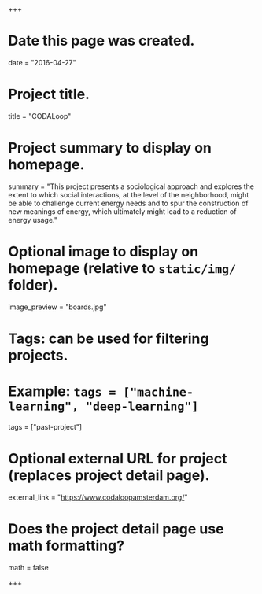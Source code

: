 +++
# Date this page was created.
date = "2016-04-27"

# Project title.
title = "CODALoop"

# Project summary to display on homepage.
summary = "This project presents a sociological approach and explores the extent to which social interactions, at the level of the neighborhood, might be able to challenge current energy needs and to spur the construction of new meanings of energy, which ultimately might lead to a reduction of energy usage."

# Optional image to display on homepage (relative to `static/img/` folder).
image_preview = "boards.jpg"

# Tags: can be used for filtering projects.
# Example: `tags = ["machine-learning", "deep-learning"]`
tags = ["past-project"]

# Optional external URL for project (replaces project detail page).
external_link = "https://www.codaloopamsterdam.org/"

# Does the project detail page use math formatting?
math = false

+++

